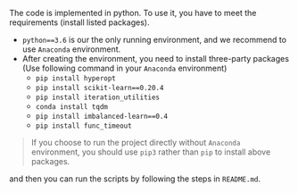 The code is implemented in python. To use it, you have to meet the requirements (install listed packages). 

-  `python==3.6` is our the only running environment,  and we recommend to use `Anaconda`  environment.
- After creating the environment, you need  to install three-party packages (Use following command in your `Anaconda` environment)
  - `pip install hyperopt`
  - `pip install scikit-learn==0.20.4`
  - `pip install iteration_utilities`
  - `conda install tqdm`  
  - `pip install imbalanced-learn==0.4  `
  - `pip install func_timeout`
> If you choose to run the project directly without `Anaconda` environment, you should use `pip3` rather than `pip` to install above packages.

and then you can run the scripts by following the steps in `README.md`.

